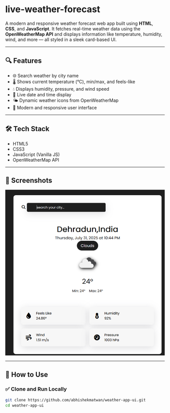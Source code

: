 # live-weather-forecast

A modern and responsive weather forecast web app built using **HTML**, **CSS**, and **JavaScript**. It fetches real-time weather data using the **OpenWeatherMap API** and displays information like temperature, humidity, wind, and more — all styled in a sleek card-based UI.

---

## 🔍 Features

- 🌐 Search weather by city name
- 🌡️ Shows current temperature (°C), min/max, and feels-like
- 💧 Displays humidity, pressure, and wind speed
- 📅 Live date and time display
- 🌤️ Dynamic weather icons from OpenWeatherMap
- 🎨 Modern and responsive user interface

---

## 🛠️ Tech Stack

- HTML5
- CSS3
- JavaScript (Vanilla JS)
- OpenWeatherMap API

---

## 📸 Screenshots

![Weather App Screenshot](./Screenshot.png)

---

## 🚀 How to Use

### ✅ Clone and Run Locally
```bash
git clone https://github.com/abhishekmatwan/weather-app-ui.git
cd weather-app-ui
